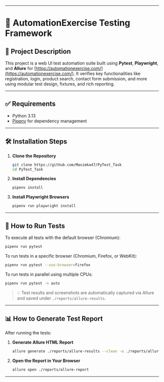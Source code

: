 
---

# 🧪 AutomationExercise Testing Framework

## 📘 Project Description

This project is a web UI test automation suite built using **Pytest**, **Playwright**, and **Allure** for [https://automationexercise.com/](https://automationexercise.com/).
It verifies key functionalities like registration, login, product search, contact form submission, and more using modular test design, fixtures, and rich reporting.

---

## ✅ Requirements

* Python 3.13
* [Pipenv](https://pipenv.pypa.io/en/latest/) for dependency management

---

## 🛠️ Installation Steps

1. **Clone the Repository**

   ```bash
   git clone https://github.com/Maximka47/PyTest_Task
   cd PyTest_Task
   ```

2. **Install Dependencies**

   ```bash
   pipenv install
   ```

3. **Install Playwright Browsers**

   ```bash
   pipenv run playwright install
   ```

---

## 🚀 How to Run Tests

To execute all tests with the default browser (Chromium):

```bash
pipenv run pytest
```

To run tests in a specific browser (Chromium, Firefox, or WebKit):

```bash
pipenv run pytest --use-browser=firefox
```

To run tests in parallel using multiple CPUs:

```bash
pipenv run pytest -n auto
```

> 💡 Test results and screenshots are automatically captured via Allure and saved under `./reports/allure-results`.

---

## 📊 How to Generate Test Report

After running the tests:

1. **Generate Allure HTML Report**

   ```bash
   allure generate ./reports/allure-results --clean -o ./reports/allure-report
   ```

2. **Open the Report in Your Browser**

   ```bash
   allure open ./reports/allure-report
   ```

---
